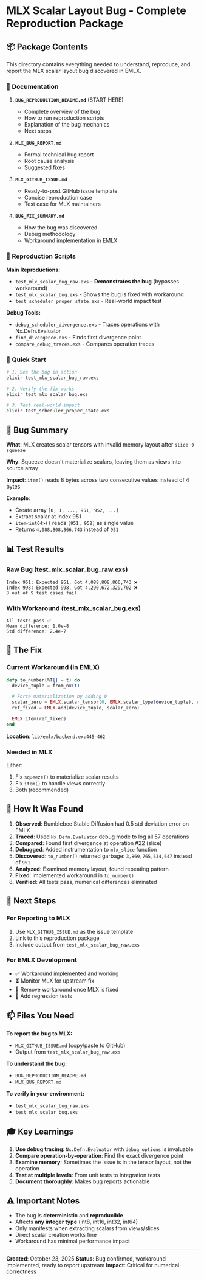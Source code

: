 # MLX Scalar Layout Bug - Complete Reproduction Package

## 📦 Package Contents

This directory contains everything needed to understand, reproduce, and report the MLX scalar layout bug discovered in EMLX.

### 📄 Documentation

1. **`BUG_REPRODUCTION_README.md`** (START HERE)
   - Complete overview of the bug
   - How to run reproduction scripts
   - Explanation of the bug mechanics
   - Next steps

2. **`MLX_BUG_REPORT.md`**
   - Formal technical bug report
   - Root cause analysis
   - Suggested fixes

3. **`MLX_GITHUB_ISSUE.md`**
   - Ready-to-post GitHub issue template
   - Concise reproduction case
   - Test case for MLX maintainers

4. **`BUG_FIX_SUMMARY.md`**
   - How the bug was discovered
   - Debug methodology
   - Workaround implementation in EMLX

### 🧪 Reproduction Scripts

**Main Reproductions:**
- `test_mlx_scalar_bug_raw.exs` - **Demonstrates the bug** (bypasses workaround)
- `test_mlx_scalar_bug.exs` - Shows the bug is fixed with workaround
- `test_scheduler_proper_state.exs` - Real-world impact test

**Debug Tools:**
- `debug_scheduler_divergence.exs` - Traces operations with Nx.Defn.Evaluator
- `find_divergence.exs` - Finds first divergence point
- `compare_debug_traces.exs` - Compares operation traces

### 🎯 Quick Start

```bash
# 1. See the bug in action
elixir test_mlx_scalar_bug_raw.exs

# 2. Verify the fix works
elixir test_mlx_scalar_bug.exs

# 3. Test real-world impact
elixir test_scheduler_proper_state.exs
```

## 🐛 Bug Summary

**What**: MLX creates scalar tensors with invalid memory layout after `slice` → `squeeze`

**Why**: Squeeze doesn't materialize scalars, leaving them as views into source array

**Impact**: `item()` reads 8 bytes across two consecutive values instead of 4 bytes

**Example**:
- Create array `[0, 1, ..., 951, 952, ...]`
- Extract scalar at index 951
- `item<int64>()` reads `[951, 952]` as single value
- Returns `4,088,808,866,743` instead of `951`

## 📊 Test Results

### Raw Bug (test_mlx_scalar_bug_raw.exs)
```
Index 951: Expected 951, Got 4,088,808,866,743 ❌
Index 998: Expected 998, Got 4,290,672,329,702 ❌
8 out of 9 test cases fail
```

### With Workaround (test_mlx_scalar_bug.exs)
```
All tests pass ✅
Mean difference: 1.0e-8
Std difference: 2.4e-7
```

## 🔧 The Fix

### Current Workaround (in EMLX)

```elixir
defp to_number(%T{} = t) do
  device_tuple = from_nx(t)

  # Force materialization by adding 0
  scalar_zero = EMLX.scalar_tensor(0, EMLX.scalar_type(device_tuple), elem(device_tuple, 0))
  ref_fixed = EMLX.add(device_tuple, scalar_zero)

  EMLX.item(ref_fixed)
end
```

**Location**: `lib/emlx/backend.ex:445-462`

### Needed in MLX

Either:
1. Fix `squeeze()` to materialize scalar results
2. Fix `item()` to handle views correctly
3. Both (recommended)

## 📝 How It Was Found

1. **Observed**: Bumblebee Stable Diffusion had 0.5 std deviation error on EMLX
2. **Traced**: Used `Nx.Defn.Evaluator` debug mode to log all 57 operations
3. **Compared**: Found first divergence at operation #22 (slice)
4. **Debugged**: Added instrumentation to `mlx_slice` function
5. **Discovered**: `to_number()` returned garbage: `3,869,765,534,647` instead of `951`
6. **Analyzed**: Examined memory layout, found repeating pattern
7. **Fixed**: Implemented workaround in `to_number()`
8. **Verified**: All tests pass, numerical differences eliminated

## 🚀 Next Steps

### For Reporting to MLX

1. Use `MLX_GITHUB_ISSUE.md` as the issue template
2. Link to this reproduction package
3. Include output from `test_mlx_scalar_bug_raw.exs`

### For EMLX Development

- ✅ Workaround implemented and working
- ⏳ Monitor MLX for upstream fix
- 🔄 Remove workaround once MLX is fixed
- 📝 Add regression tests

## 📫 Files You Need

**To report the bug to MLX:**
- `MLX_GITHUB_ISSUE.md` (copy/paste to GitHub)
- Output from `test_mlx_scalar_bug_raw.exs`

**To understand the bug:**
- `BUG_REPRODUCTION_README.md`
- `MLX_BUG_REPORT.md`

**To verify in your environment:**
- `test_mlx_scalar_bug_raw.exs`
- `test_mlx_scalar_bug.exs`

## 🎓 Key Learnings

1. **Use debug tracing**: `Nx.Defn.Evaluator` with `debug_options` is invaluable
2. **Compare operation-by-operation**: Find the exact divergence point
3. **Examine memory**: Sometimes the issue is in the tensor layout, not the operation
4. **Test at multiple levels**: From unit tests to integration tests
5. **Document thoroughly**: Makes bug reports actionable

## ⚠️ Important Notes

- The bug is **deterministic** and **reproducible**
- Affects **any integer type** (int8, int16, int32, int64)
- Only manifests when extracting scalars from views/slices
- Direct scalar creation works fine
- Workaround has minimal performance impact

---

**Created**: October 23, 2025
**Status**: Bug confirmed, workaround implemented, ready to report upstream
**Impact**: Critical for numerical correctness

